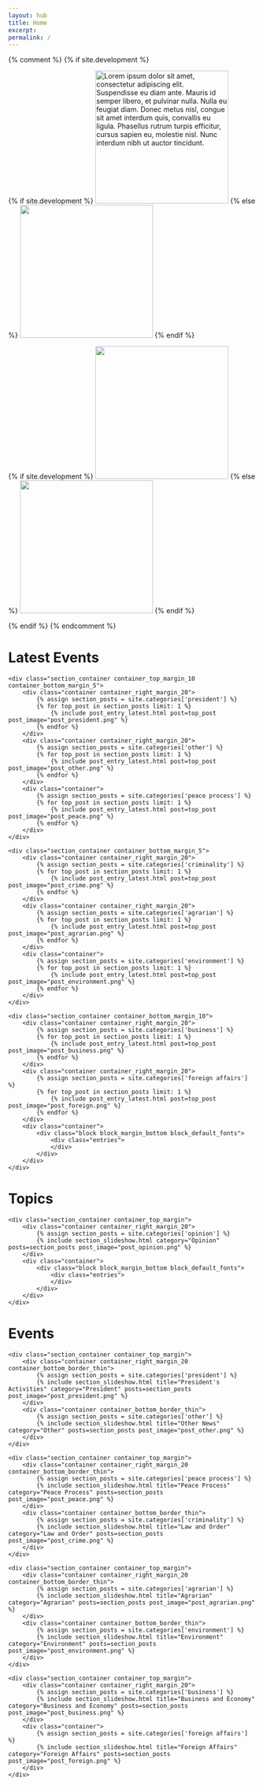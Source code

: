 ```yaml
---
layout: hub
title: Home
excerpt:
permalink: /
---
```


{% comment %}
{% if site.development %}
<div class="image_container">
    <div class="container">
    {% if site.development %}
        <img id="source_top_1" class="modal_source" src="/images/top_1.png" alt="Lorem ipsum dolor sit amet, consectetur adipiscing elit. Suspendisse eu diam ante. Mauris id semper libero, et pulvinar nulla. Nulla eu feugiat diam. Donec metus nisl, congue sit amet interdum quis, convallis eu ligula. Phasellus rutrum turpis efficitur, cursus sapien eu, molestie nisl. Nunc interdum nibh ut auctor tincidunt." width="270px" height="auto" >
    {% else %}
        <img id="source_top_1" class="modal_source" src="{{ site.image_source }}/site/top_1.png" width="270px" height="auto" >
    {% endif %}
        <div id="modal_top_1" class="modal">
            <div class="modal_content">
                <img id="destination_top_1" class="modal_image">
                <p id="caption_top_1" class="modal_caption"></p>
            </div>
        </div>
    </div>
    <div class="container">
    {% if site.development %}
        <img id="source_top_2" class="modal_source" src="/images/top_2.png" width="270px" height="auto" >
    {% else %}
        <img id="source_top_2" class="modal_source" src="{{ site.image_source }}/site/top_2.png" width="270px" height="auto" >
    {% endif %}
        <div id="modal_top_2" class="modal">
            <div class="modal_content">
                <img id="destination_top_2" class="modal_image">
                <p id="caption_top_2" class="modal_caption"></p>
            </div>
        </div>
    </div>
</div>
{% endif %}
{% endcomment %}


<div class="section_container_wrapper section_container_wrapper_border">
    <h1>Latest Events</h1>

    <div class="section_container container_top_margin_10 container_bottom_margin_5">
        <div class="container container_right_margin_20">
            {% assign section_posts = site.categories['president'] %}
            {% for top_post in section_posts limit: 1 %}
                {% include post_entry_latest.html post=top_post post_image="post_president.png" %}
            {% endfor %}
        </div>
        <div class="container container_right_margin_20">
            {% assign section_posts = site.categories['other'] %}
            {% for top_post in section_posts limit: 1 %}
                {% include post_entry_latest.html post=top_post post_image="post_other.png" %}
            {% endfor %}
        </div>
        <div class="container">
            {% assign section_posts = site.categories['peace process'] %}
            {% for top_post in section_posts limit: 1 %}
                {% include post_entry_latest.html post=top_post post_image="post_peace.png" %}
            {% endfor %}
        </div>
    </div>

    <div class="section_container container_bottom_margin_5">
        <div class="container container_right_margin_20">
            {% assign section_posts = site.categories['criminality'] %}
            {% for top_post in section_posts limit: 1 %}
                {% include post_entry_latest.html post=top_post post_image="post_crime.png" %}
            {% endfor %}
        </div>
        <div class="container container_right_margin_20">
            {% assign section_posts = site.categories['agrarian'] %}
            {% for top_post in section_posts limit: 1 %}
                {% include post_entry_latest.html post=top_post post_image="post_agrarian.png" %}
            {% endfor %}
        </div>
        <div class="container">
            {% assign section_posts = site.categories['environment'] %}
            {% for top_post in section_posts limit: 1 %}
                {% include post_entry_latest.html post=top_post post_image="post_environment.png" %}
            {% endfor %}
        </div>
    </div>

    <div class="section_container container_bottom_margin_10">
        <div class="container container_right_margin_20">
            {% assign section_posts = site.categories['business'] %}
            {% for top_post in section_posts limit: 1 %}
                {% include post_entry_latest.html post=top_post post_image="post_business.png" %}
            {% endfor %}
        </div>
        <div class="container container_right_margin_20">
            {% assign section_posts = site.categories['foreign affairs'] %}
            {% for top_post in section_posts limit: 1 %}
                {% include post_entry_latest.html post=top_post post_image="post_foreign.png" %}
            {% endfor %}
        </div>
        <div class="container">
            <div class="block block_margin_bottom block_default_fonts">
                <div class="entries">
                </div>
            </div>
        </div>
    </div>

</div>



<div class="section_container_wrapper section_container_wrapper_border">
    <h1>Topics</h1>

    <div class="section_container container_top_margin">
        <div class="container container_right_margin_20">
            {% assign section_posts = site.categories['opinion'] %}
            {% include section_slideshow.html category="Opinion" posts=section_posts post_image="post_opinion.png" %}
        </div>
        <div class="container">
            <div class="block block_margin_bottom block_default_fonts">
                <div class="entries">
                </div>
            </div>
        </div>
    </div>
</div>



<div class="section_container_wrapper section_container_wrapper_border container_bottom_margin_10">
    <h1>Events</h1>

    <div class="section_container container_top_margin">
        <div class="container container_right_margin_20 container_bottom_border_thin">
            {% assign section_posts = site.categories['president'] %}
            {% include section_slideshow.html title="President's Activities" category="President" posts=section_posts post_image="post_president.png" %}
        </div>
        <div class="container container_bottom_border_thin">
            {% assign section_posts = site.categories['other'] %}
            {% include section_slideshow.html title="Other News" category="Other" posts=section_posts post_image="post_other.png" %}
        </div>
    </div>

    <div class="section_container container_top_margin">
        <div class="container container_right_margin_20 container_bottom_border_thin">
            {% assign section_posts = site.categories['peace process'] %}
            {% include section_slideshow.html title="Peace Process" category="Peace Process" posts=section_posts post_image="post_peace.png" %}
        </div>
        <div class="container container_bottom_border_thin">
            {% assign section_posts = site.categories['criminality'] %}
            {% include section_slideshow.html title="Law and Order" category="Law and Order" posts=section_posts post_image="post_crime.png" %}
        </div>
    </div>

    <div class="section_container container_top_margin">
        <div class="container container_right_margin_20 container_bottom_border_thin">
            {% assign section_posts = site.categories['agrarian'] %}
            {% include section_slideshow.html title="Agrarian" category="Agrarian" posts=section_posts post_image="post_agrarian.png" %}
        </div>
        <div class="container container_bottom_border_thin">
            {% assign section_posts = site.categories['environment'] %}
            {% include section_slideshow.html title="Environment" category="Environment" posts=section_posts post_image="post_environment.png" %}
        </div>
    </div>

    <div class="section_container container_top_margin">
        <div class="container container_right_margin_20">
            {% assign section_posts = site.categories['business'] %}
            {% include section_slideshow.html title="Business and Economy" category="Business and Economy" posts=section_posts post_image="post_business.png" %}
        </div>
        <div class="container">
            {% assign section_posts = site.categories['foreign affairs'] %}
            {% include section_slideshow.html title="Foreign Affairs" category="Foreign Affairs" posts=section_posts post_image="post_foreign.png" %}
        </div>
    </div>

</div>



<script>
    $(document).ready(function() {
        currentOpinionSlide(0);

        //currentHeadlineSlide(0);
        currentPresidentSlide(1);
        currentOtherSlide(1);

        currentPeaceProcessSlide(1);
        currentLawandOrderSlide(1);

        currentAgrarianSlide(1);
        currentEnvironmentSlide(1);

        currentBusinessandEconomySlide(1);
        currentForeignAffairsSlide(1);
    });

    popupModal('modal_top_1', 'source_top_1', 'destination_top_1', 'caption_top_1');
    popupModal('modal_top_2', 'source_top_2', 'destination_top_2', 'caption_top_2');

    // Argument must be greater than zero.
    /*
    function currentHeadlineSlide(n) {
        showHeadlineSlides(n);
    }
    */

    function currentPresidentSlide(n) {
        showPresidentSlides(n);
    }

    function currentOtherSlide(n) {
        showOtherSlides(n);
    }

    function currentLawandOrderSlide(n) {
        showLawandOrderSlides(n);
    }

    function currentBusinessandEconomySlide(n) {
        showBusinessandEconomySlides(n);
    }

    function currentAgrarianSlide(n) {
        showAgrarianSlides(n);
    }

    function currentEnvironmentSlide(n) {
        showEnvironmentSlides(n);
    }

    function currentForeignAffairsSlide(n) {
        showForeignAffairsSlides(n);
    }

    function currentPeaceProcessSlide(n) {
        showPeaceProcessSlides(n);
    }

    function currentOpinionSlide(n) {
        showOpinionSlides(n);
    }

    /*
    function showHeadlineSlides(n) {
        showSlides("headline_dot", "headline_news_entry", n);
    }
    */

    function showPresidentSlides(n) {
        showSlides("president_dot", "president_news_entry", n);
    }

    function showOtherSlides(n) {
        showSlides("other_dot", "other_news_entry", n);
    }

    function showBusinessandEconomySlides(n) {
        showSlides("business_and_economy_dot", "business_and_economy_news_entry", n);
    }

    function showAgrarianSlides(n) {
        showSlides("agrarian_dot", "agrarian_news_entry", n);
    }

    function showEnvironmentSlides(n) {
        showSlides("environment_dot", "environment_news_entry", n);
    }

    function showForeignAffairsSlides(n) {
        showSlides("foreign_affairs_dot", "foreign_affairs_news_entry", n);
    }

    function showPeaceProcessSlides(n) {
        showSlides("peace_process_dot", "peace_process_news_entry", n);
    }

    function showLawandOrderSlides(n) {
        showSlides("law_and_order_dot", "law_and_order_news_entry", n);
    }

    function showOpinionSlides(n) {
        showSlides("opinion_dot", "opinion_news_entry", n);
    }

    function showSlides(links, entries, index) {
        let i;
        let dots = document.getElementsByClassName(links);
        let slides = document.getElementsByClassName(entries);

        for (i = 0; i < slides.length; i++) {
           slides[i].style.display = "none";
        }
        for (i = 0; i < dots.length; i++) {
            dots[i].className = dots[i].className.replace(" slideshow_active", "");
        }
        slides[index].style.display = "block";
        dots[index].className += " slideshow_active";
    }


    function popupModal(modal, imageSource, imageDestination, caption) {
        // Get the modal
        var modal = document.getElementById(modal);

        // Get the image and insert it inside the modal - use its "alt" text as a caption
        var imgSource = document.getElementById(imageSource);
        var imgDest = document.getElementById(imageDestination);
        var imgCaption = document.getElementById(caption);
        imgSource.onclick = function() {
            modal.style.display = "block";
            imgDest.src = imgSource.src;
            imgCaption.innerHTML = this.alt;
        }

        imgDest.onclick = function() {
            modal.style.display = "none";
        }
        modal.onclick = function() {
            modal.style.display = "none";
        }
    }
</script>
